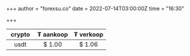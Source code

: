 +++
author = "forexsu.co"
date = 2022-07-14T03:00:00Z
time = "16:30"

+++


&nbsp;crypto&nbsp;|₮ aankoop|₮ verkoop
:-----:|:-----:|:-----:
usdt  |$ 1.00|$ 1.06
